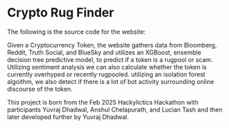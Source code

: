 # Crypto Rug Finder
The following is the source code for the website: 

Given a Cryptocurrency Token, the website gathers data from Bloomberg, Reddit, Truth Social, and BlueSky and utilizes an XGBoost, ensemble decision tree predictive model, to predict if a token is a rugpool or scam. Utilizing sentiment analysis we can also calculate whether the token is currently overhyped or recently rugpooled. utilizing an isolation forest algoithm, we also detect if there is a lot of bot activity surrounding online discourse of the token.

This project is born from the Feb 2025 Hackylictics Hackathon with participants Yuvraj Dhadwal, Anshul Chelapurath, and Lucian Tash and then later developed further by Yuvraj Dhadwal.
